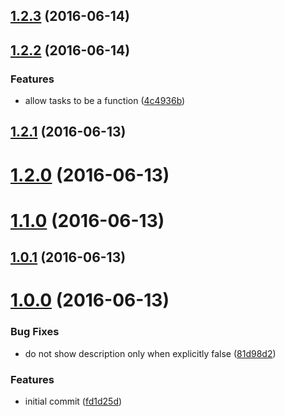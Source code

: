 <a name="1.2.3"></a>
## [1.2.3](https://github.com/DSchau/gulp-add-tasks/compare/1.2.2...1.2.3) (2016-06-14)



<a name="1.2.2"></a>
## [1.2.2](https://github.com/DSchau/gulp-add-tasks/compare/1.2.1...1.2.2) (2016-06-14)


### Features

* allow tasks to be a function ([4c4936b](https://github.com/DSchau/gulp-add-tasks/commit/4c4936b))



<a name="1.2.1"></a>
## [1.2.1](https://github.com/DSchau/gulp-add-tasks/compare/1.2.0...1.2.1) (2016-06-13)



<a name="1.2.0"></a>
# [1.2.0](https://github.com/DSchau/gulp-add-tasks/compare/1.1.0...1.2.0) (2016-06-13)



<a name="1.1.0"></a>
# [1.1.0](https://github.com/DSchau/gulp-add-tasks/compare/1.0.1...1.1.0) (2016-06-13)



<a name="1.0.1"></a>
## [1.0.1](https://github.com/DSchau/gulp-add-tasks/compare/1.0.0...1.0.1) (2016-06-13)



<a name="1.0.0"></a>
# [1.0.0](https://github.com/DSchau/gulp-add-tasks/compare/fd1d25d...1.0.0) (2016-06-13)


### Bug Fixes

* do not show description only when explicitly false ([81d98d2](https://github.com/DSchau/gulp-add-tasks/commit/81d98d2))


### Features

* initial commit ([fd1d25d](https://github.com/DSchau/gulp-add-tasks/commit/fd1d25d))



